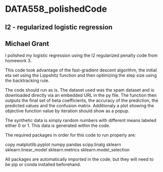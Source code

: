 # DATA558_polishedCode
## l2 - regularized logistic regression
## Michael Grant

I polished my logistic regression using the l2 regularized penalty code from homework 3. 

This code took advantage of the fast-gradient descent algorithm, the initial eta set using the Lippshitz function and then optimizing the step size using the backtracking rule.

The code should run as is. The dataset used was the spam dataset and is downloaded directly via an embedded URL in the py file. The function then outputs the final set of beta coefficients, the accuracy of the prediction, the predicted values and the confusion matrix. Additionaly a plot showing the objective function value by iteration should show as a popup. 

The synthetic data is simply random numbers with different means labeled either 0 or 1. This data is generated within the code.

The required packages in order for this code to run properly are:

copy
matplotlib.pyplot
numpy
pandas
scipy.linalg
sklearn
sklearn.linear_model
sklearn.metrics
sklearn.model_selection

All packages are automatically imported in the code, but they will need to be pip or conda installed beforehand. 
